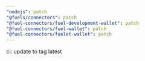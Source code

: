 ```yaml
---
"nodejs": patch
"@fuels/connectors": patch
"@fuel-connectors/fuel-development-wallet": patch
"@fuel-connectors/fuel-wallet": patch
"@fuel-connectors/fuelet-wallet": patch
---
```


ci: update to tag latest
